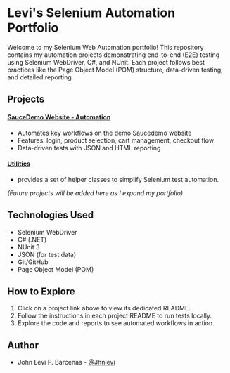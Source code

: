# Levi's Selenium Automation Portfolio

Welcome to my Selenium Web Automation portfolio! This repository contains my automation projects demonstrating end-to-end (E2E) testing using Selenium WebDriver, C#, and NUnit. Each project follows best practices like the Page Object Model (POM) structure, data-driven testing, and detailed reporting.

## Projects

#### [SauceDemo Website - Automation](SauceDemoTests/README.md)
- Automates key workflows on the demo Saucedemo website
- Features: login, product selection, cart management, checkout flow
- Data-driven tests with JSON and HTML reporting

#### [Utilities](TestUtilities/README.md)
- provides a set of helper classes to simplify Selenium test automation.

*(Future projects will be added here as I expand my portfolio)*

## Technologies Used

- Selenium WebDriver
- C# (.NET)
- NUnit 3
- JSON (for test data)
- Git/GitHub
- Page Object Model (POM)

## How to Explore

1. Click on a project link above to view its dedicated README.
2. Follow the instructions in each project README to run tests locally.
3. Explore the code and reports to see automated workflows in action.

## Author

- John Levi P. Barcenas - [@Jhnlevi](https://github.com/Jhnlevi)
